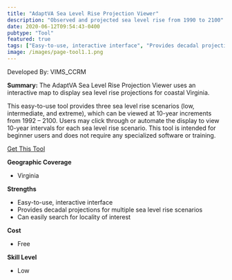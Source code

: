 ```yaml
---
title: "AdaptVA Sea Level Rise Projection Viewer"
description: "Observed and projected sea level rise from 1990 to 2100"
date: 2020-06-12T09:54:43-0400
pubtype: "Tool"
featured: true
tags: ["Easy-to-use, interactive interface", "Provides decadal projections for multiple sea level rise scenarios", "Can easily search for locality of interest"]
image: /images/page-tool1.1.png
---
```

Developed By: VIMS_CCRM

**Summary:** The AdaptVA Sea Level Rise Projection Viewer uses an interactive map to display sea level rise projections for coastal Virginia. 

This easy-to-use tool provides three sea level rise scenarios (low, intermediate, and extreme), which can be viewed at 10-year increments from 1992 – 2100. Users may click through or automate the display to view 10-year intervals for each sea level rise scenario. This tool is intended for beginner users and does not require any specialized software or training.

<a href="http://cmap2.vims.edu/SeaLevelRise_Depth/SLRDepth_revised4.html" target="_blank">Get This Tool</a>

__**Geographic Coverage**__
-  Virginia

__**Strengths**__
-  Easy-to-use, interactive interface
-  Provides decadal projections for multiple sea level rise scenarios
-  Can easily search for locality of interest

__**Cost**__
- Free

__**Skill Level**__
- Low
